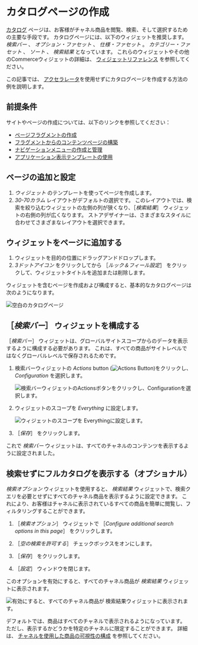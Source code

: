 # カタログページの作成

[カタログ](./commerce-storefront-pages/catalog.md) ページは、お客様がチャネル商品を閲覧、検索、そして選択するための主要な手段です。 カタログページには、以下のウィジェットを推奨します。 _検索バー_ 、 _オプション・ファセット_ 、 _仕様・ファセット_ 。 _カテゴリー・ファセット_ 、 _ソート_ 、 _検索結果_ となっています。 これらのウィジェットやその他のCommerceウィジェットの詳細は、 [ウィジェットリファレンス](./liferay-commerce-widgets/widget-reference.md) を参照してください。

この記事では、 [アクセラレータ](../starting-a-store/accelerators.md)を使用せずにカタログページを作成する方法の例を説明します。

## 前提条件

サイトやページの作成については、以下のリンクを参照してください：

* [ページフラグメントの作成](https://help.liferay.com/hc/en-us/articles/360018171331-Creating-Page-Fragments)
* [フラグメントからのコンテンツページの構築](https://help.liferay.com/hc/en-us/articles/360018171351-Building-Content-Pages-from-Fragments-)
* [ナビゲーションメニューの作成と管理](https://help.liferay.com/hc/en-us/articles/360018171531-Creating-and-Managing-Navigation-Menus)
* [アプリケーション表示テンプレートの使用](https://help.liferay.com/hc/en-us/articles/360017892632-Styling-Widgets-with-Application-Display-Templates)

## ページの追加と設定

1. _ウィジェット_ のテンプレートを使ってページを作成します。
1. _30-70カラム_ レイアウトがデフォルトの選択です。 このレイアウトでは、検索を絞り込むウィジェットの左側の列が狭くなり、［_検索結果_］ ウィジェットの右側の列が広くなります。 ストアデザイナーは、さまざまなスタイルに合わせてさまざまなレイアウトを選択できます。

## ウィジェットをページに追加する

1. ウィジェットを目的の位置にドラッグアンドドロップします。
1. _3ドットアイコン_ をクリックしてから ［_ルック＆フィール設定_］ をクリックして、ウィジェットタイトルを追加または削除します。

ウィジェットを含むページを作成および構成すると、基本的なカタログページは次のようになります。

![空白のカタログページ](./creating-a-catalog-page/images/02.png)

## ［_検索バー_］ ウィジェットを構成する

［_検索バー_］ ウィジェットは、グローバルサイトスコープからのデータを表示するように構成する必要があります。 これは、すべての商品がサイトレベルではなくグローバルレベルで保存されるためです。

1. 検索バーウィジェットの _Actions_ button (![Actions Button](../images/icon-actions.png))をクリックし、 _Configuration_ を選択します。

    ![検索バーウィジェットのActionsボタンをクリックし、Configurationを選択します。](./creating-a-catalog-page/images/03.png)

1. ウィジェットのスコープを _Everything_ に設定します。

    ![ウィジェットのスコープを Everythingに設定します。](./creating-a-catalog-page/images/04.png)

1. ［_保存_］ をクリックします。

これで _検索バー_ ウィジェットは、すべてのチャネルのコンテンツを表示するように設定されました。

## 検索せずにフルカタログを表示する（オプショナル）

_検索オプション_ ウィジェットを使用すると、 _検索結果_ ウィジェットで、検索クエリを必要とせずにすべてのチャネル商品を表示するように設定できます。 これにより、お客様はチャネルに表示されているすべての商品を簡単に閲覧し、フィルタリングすることができます。

1. ［_検索オプション_］ ウィジェットで ［_Configure additional search options in this page_］ をクリックします。

1. ［_空の検索を許可する_］ チェックボックスをオンにします。

1. ［_保存_］ をクリックします。

1. ［_設定_］ ウィンドウを閉じます。

このオプションを有効にすると、すべてのチャネル商品が _検索結果_ ウィジェットに表示されます。

![有効にすると、すべてのチャネル商品が 検索結果ウィジェットに表示されます。](./creating-a-catalog-page/images/01.png)

デフォルトでは、商品はすべてのチャネルで表示されるようになっています。 ただし、表示するかどうかを特定のチャネルに限定することができます。 詳細は、 [チャネルを使用した商品の可視性の構成](../starting-a-store/channels/configuring-product-visibility-using-channels.md) を参照してください。
